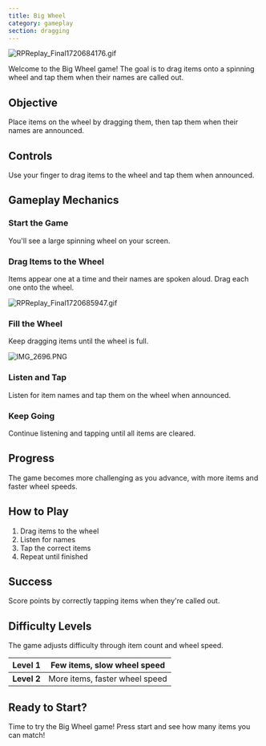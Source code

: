 ```yaml
---
title: Big Wheel
category: gameplay
section: dragging
---
```

![RPReplay_Final1720684176.gif](https://help.studycat.com/hc/article_attachments/34931476777625)

Welcome to the Big Wheel game! The goal is to drag items onto a spinning wheel and tap them when their names are called out.

## Objective

Place items on the wheel by dragging them, then tap them when their names are announced.

## Controls

Use your finger to drag items to the wheel and tap them when announced.

## Gameplay Mechanics

### Start the Game

You'll see a large spinning wheel on your screen.

### Drag Items to the Wheel

Items appear one at a time and their names are spoken aloud. Drag each one onto the wheel.

![RPReplay_Final1720685947.gif](https://help.studycat.com/hc/article_attachments/34932060072217)

### Fill the Wheel

Keep dragging items until the wheel is full.

![IMG_2696.PNG](https://help.studycat.com/hc/article_attachments/34825529495577)

### Listen and Tap

Listen for item names and tap them on the wheel when announced.

### Keep Going

Continue listening and tapping until all items are cleared.

## Progress

The game becomes more challenging as you advance, with more items and faster wheel speeds.

## How to Play

1. Drag items to the wheel
2. Listen for names
3. Tap the correct items
4. Repeat until finished

## Success

Score points by correctly tapping items when they're called out.

## Difficulty Levels

The game adjusts difficulty through item count and wheel speed.

| **Level 1** | Few items, slow wheel speed |
| --- | --- |
| **Level 2** | More items, faster wheel speed |

## Ready to Start?

Time to try the Big Wheel game! Press start and see how many items you can match!